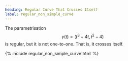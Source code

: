 ```yaml
---
heading: Regular Curve That Crosses Itself
label: regular_non_simple_curve
---
```


The parametrisation
$$
\gamma(t) = (t^3 - 4 t, t^2 - 4)
$$
is regular, but it is not one-to-one. That is, it crosses itself.

{% include regular_non_simple_curve.html %}
